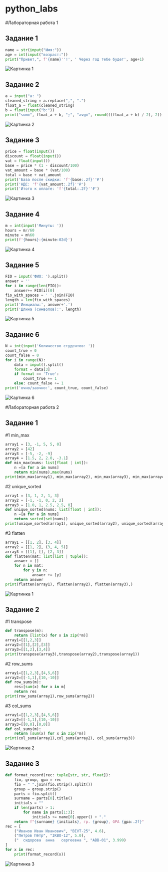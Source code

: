 # python_labs

#Лабораторная работа 1

## Задание 1
```py
name = str(input("Имя:"))
age = int(input("возраст:"))
print("Привет,", f'{name}''!', ' Через год тебе будет', age+1)
```
![Картинка 1](./images/lab01/01.png)

## Задание 2
```py
a = input("a: ")
cleaned_string = a.replace(",", ".")
float_a = float(cleaned_string)
b = float(input("b:"))
print("sum=", float_a + b, ";", "avg=", round(((float_a + b) / 2), 2))
```
![Картинка 2](./images/lab01/02.png)
## Задание 3
```py
price = float(input())
discount = float(input())
vat = float(input())
base = price * (1 - discount/100)
vat_amount = base * (vat/100)
total = base + vat_amount
print('База после скидки: 'f'{base:.2f}''₽')
print('НДС: 'f'{vat_amount:.2f}''₽')
print('Итого к оплате: 'f'{total:.2f}''₽')
```
![Картинка 3](./images/lab01/03.png)
## Задание 4
```py
m = int(input('Минуты: '))
hours = m//60
minute = m%60
print(f'{hours}:{minute:02d}')
```
![Картинка 4](./images/lab01/04.png)
## Задание 5
```py
FIO = input('ФИО: ').split()
answer = ''
for i in range(len(FIO)):
    answer+= FIO[i][0] 
fio_with_spaces = ' '.join(FIO)
length = len(fio_with_spaces)
print('Инициалы:', answer+'.')
print('Длина (символов):', length)
```
![Картинка 5](./images/lab01/05.png)
## Задание 6
```py
N = int(input('Количество студентов: '))
count_true = 0
count_false = 0
for i in range(N):
    data = input().split()
    format = data[3]
    if format == 'True':
        count_true += 1
    else: count_false += 1
print('очно/заочно:', count_true, count_false)
```
![Картинка 6](./images/lab01/06.png)

#Лабораторная работа 2
## Задание 1
#1 min_max
```py
array1 = [3, -1, 5, 5, 0]
array2 = [42]
array3 = [-5, -2, -9]
array4 = [1.5, 2, 2.0, -3.1]
def min_max(nums: list[float | int]):
    n =[a for a in nums]
    return min(nums),max(nums)
print(min_max(array1), min_max(array2), min_max(array3), min_max(array4))
```
#2 unique_sorted
```py
array1 = [3, 1, 2, 1, 3]
array2 = [-1, -1, 0, 2, 2]
array3 = [1.0, 1, 2.5, 2.5, 0]
def unique_sorted(nums: list[float | int]):
    n =[a for a in nums]
    return sorted(set(nums))
print(unique_sorted(array1), unique_sorted(array2), unique_sorted(array3),)
```
#3 flatten
```py
array1 = [[1, 2], [3, 4]]
array2 = [[1, 2], (3, 4, 5)]
array3 = [[1], [], [2, 3]]
def flatten(mat: list[list | tuple]):
    answer = []
    for n in mat:
        for y in n:
            answer += [y]
    return answer
print(flatten(array1), flatten(array2), flatten(array3),)
```
![Картинка 1](./images/lab01/lab02/01.png)
## Задание 2
#1 transpose
```py
def transpose(m):
    return [list(x) for x in zip(*m)]
array1=[[1,2,3]]
array2=[[1],[2],[3]]
array3=[[1,2],[3,4]]
print(transpose(array3),transpose(array2),transpose(array1))
```
#2 row_sums
```py
array1=[[1,2,3],[4,5,6]]
array2=[[-1,1],[10,-10]]
def row_sums(m):
    res=[sum(x) for x in m]
    return res
print(row_sums(array1),row_sums(array2))
```
#3 col_sums
```py
array1=[[1,2,3],[4,5,6]]
array2=[[-1,1],[10,-10]]
array3=[[0,0],[0,0]]
def col_sums(m):
    return [sum(x) for x in zip(*m)]
print(col_sums(array1),col_sums(array2), col_sums(array3))
```
![Картинка 2](./images/lab01/lab02/02.png)
## Задание 3
```py
def format_record(rec: tuple[str, str, float]):
    fio, group, gpa = rec
    fio = " ".join(fio.strip().split())
    group = group.strip()
    parts = fio.split()
    surname = parts[0].title()
    initials = ""
    if len(parts) > 1:
        for name in parts[1:3]:
            initials += name[0].upper() + "."
    return f"{surname} {initials}, гр. {group}, GPA {gpa:.2f}"
rec = [
    ("Иванов Иван Иванович", "BIVT-25", 4.6),
    ("Петров Пётр", "IKBO-12", 5.0),
    ("  cидорова  анна   сергеевна ", "ABB-01", 3.999)
]
for x in rec:
    print(format_record(x)) 
```
![Картинка 3](./images/lab01/lab02/03.png)